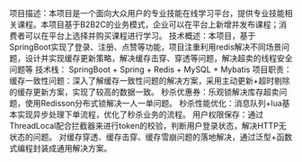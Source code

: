 项目描述：本项目是一个面向大众用户的专业技能在线学习平台，提供专业技能相关课程。本项目基于B2B2C的业务模式，企业可以在平台上新增并发布课程；消费者可以在平台上选择并购买课程进行学习。
技术概述：本项目，基于SpringBoot实现了登录、注册、点赞等功能，项目注重利用redis解决不同场景问题，设计并实现缓存更新策略，解决缓存击穿、穿透等问题，解决超卖的线程安全问题等
技术栈：  SpringBoot + Spring + Redis + MySQL + Mybatis
项目职责：
缓存一致性问题：深入了解缓存一致性问题的解决方案，采用主动更新+超时剔除的缓存更新方案，实现了较高的数据一致。
秒杀优惠券：乐观锁解决库存超卖问题，使用Redisson分布式锁解决一人一单问题。
秒杀性能优化：消息队列+lua基本实现异步处理下单流程，优化了秒杀业务的流程。
用户权限保存：通过ThreadLocal配合拦截器来进行token的校验，判断用户登录状态，解决HTTP无状态的问题。
对缓存穿透、缓存击穿、缓存雪崩问题的落地解决，通过泛型+函数式编程封装成通用解决方案。
